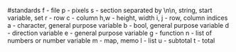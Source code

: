 #standards
f - file
p - pixels
s - section separated by \n\n, string, start variable, set
r - row
c - column
h,w - height, width
i, j - row, column indices
a - character, general purpose variable
b - bool, general purpose variable
d - direction variable
e - general purpose variable
g - function
n - list of numbers or number variable
m - map, memo
l - list
u - subtotal
t - total
